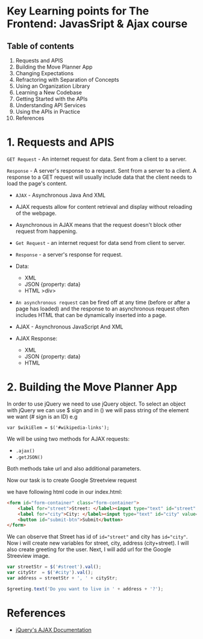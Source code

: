 # Key Learning points for The Frontend: JavasSript & Ajax course

## Table of contents

1. Requests and APIS
2. Building the Move Planner App
3. Changing Expectations
4. Refractoring with Separation of Concepts
5. Using an Organization Library
6. Learning a New Codebase
7. Getting Started with the APIs
8. Understanding API Services
9. Using the APIs in Practice
10. References


# 1. Requests and APIS
``GET Request`` - An internet request for data. Sent from a client to a server.

``Response`` -  A server's response to a request. Sent from a server to a client. A response to a GET request will usually include data that the client needs to load the page's content.

- ``AJAX`` - Asynchronous Java And XML
- AJAX requests allow for content retrieval and display without reloading of the webpage.
- Asynchronous in AJAX means that the request doesn't block other request from happening.
- ``Get Request`` - an internet request for data send from client to server.
- ``Response`` - a server's response for request.
- Data:
  - XML <entry></entry>
  - JSON {property: data}
  - HTML >div></div>

- ``An asynchronous request`` can be fired off at any time (before or after a page has loaded) and the response to an asynchronous request often includes HTML that can be dynamically inserted into a page.
- AJAX - Asynchronous JavaScript And XML
- AJAX Response:
  - XML <entry></entry>
  - JSON {property: data}
  - HTML <div></div>

# 2. Building the Move Planner App
In order to use jQuery we need to use jQuery object. To select an object with jQuery we can use $ sign and in () we will pass string of the element we want (# sign is an ID)  e.g
```
var $wikiElem = $('#wikipedia-links');
```
We will be using two methods for AJAX requests:
- ``.ajax()``
- ``.getJSON()``

Both methods take url and also additional parameters.

Now our task is to create Google Streetview request

we have following html code in our index.html:

```HTML
<form id="form-container" class="form-container">
    <label for="street">Street: </label><input type="text" id="street" value="">
    <label for="city">City: </label><input type="text" id="city" value="">
    <button id="submit-btn">Submit</button>
</form>
```
We can observe that Street has id of ```id="street"``` and city has ``id="city"``. Now i will create new variables for street, city, address (city+street).
I will also create greeting for the user. Next, I will add url for the Google Streeview image.

```JavaScript
var streetStr = $('#street').val();
var cityStr  = $('#city').val();
var address = streetStr + ', ' + cityStr;

$greeting.text('Do you want to live in ' + address + '?');

```


# References

- [jQuery's AJAX Documentation](http://api.jquery.com/jquery.ajax/)
